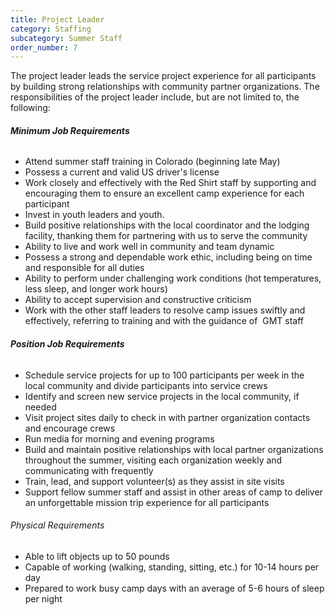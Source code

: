 ```yaml
---
title: Project Leader
category: Staffing
subcategory: Summer Staff
order_number: 7
---
```


The project leader leads the service project experience for all participants by building strong relationships with community partner organizations. The responsibilities of the project leader include, but are not limited to, the following:

###### **Minimum Job Requirements**

<div><ul><li>Attend summer staff training in Colorado (beginning late May)</li><li>Possess a current and valid US driver's license</li><li>Work closely and effectively with the Red Shirt staff by supporting and encouraging them to ensure an excellent camp experience for each participant</li><li>Invest in youth leaders and youth.&nbsp;</li><li>Build positive relationships with the local coordinator and the lodging facility, thanking them for partnering with us to serve the community</li><li>Ability to live and work well in community and team dynamic</li><li>Possess a strong and dependable work ethic, including being on time and responsible for all duties</li><li>Ability to perform under challenging work conditions (hot temperatures, less sleep, and longer work hours)</li><li>Ability to accept supervision and constructive criticism</li><li>Work with the other staff leaders to resolve camp issues swiftly and effectively, referring to training and with the guidance of&nbsp; GMT staff</li></ul><h6><strong>Position Job Requirements</strong></h6></div>

<div><div><ul><li>Schedule service projects for up to 100 participants per week in the local community and divide participants into service crews</li><li>Identify and screen new service projects in the local community, if needed</li><li>Visit project sites daily to check in with partner organization contacts and encourage crews</li><li>Run media for morning and evening programs</li><li>Build and maintain positive relationships with local partner organizations throughout the summer, visiting each organization weekly and communicating with frequently</li><li>Train, lead, and support volunteer(s) as they assist in site visits</li><li>Support fellow summer staff and assist in other areas of camp to deliver an unforgettable mission trip experience for all participants</li></ul></div><div><h6>Physical Requirements</h6><ul><li>Able to lift objects up to 50 pounds</li><li>Capable of working (walking, standing, sitting, etc.) for 10-14 hours per day</li><li>Prepared to work busy camp days with an average of 5-6 hours of sleep per night</li></ul></div></div>
